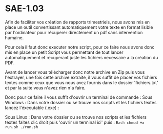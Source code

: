 # SAE-1.03
Afin de faciliter vos création de rapports trimestriels, nous avons mis en place un outil convertissant automatiquement votre texte en format lisible par l'ordinateur pour récuperer directement un pdf sans intervention humaine. 

Pour cela il faut donc executer notre script, pour ce faire nous avons donc mis en place un petit Script vous permettant de tout lancer automatiquement et recuperant juste les fichiers necessaire a la création du PDF.

Avant de lancer vous télécharger donc notre archive en Zip puis vous l'extrayer, une fois cette archive extraite, il vous suffit de placer vos fichiers textes comme ceux que vous nous avez fournis dans le dossier 'fichiers.txt' et par la suite vous n'avez rien n'a faire.

Donc pour ce faire il vous suffit d'ouvrir un terminal de commande :
  Sous Windows : 
      Dans votre dossier ou se trouve nos scripts et les fichiers textes lancez l'éxecutable (.exe) :
    
  Sous Linux : 
      Dans votre dossier ou se trouve nos scripts et les fichiers textes faites clic droit puis 'ouvrir un terminal ici' puis :
         ``` Bash
         chmod +x run.sh
         ./run.sh ```

